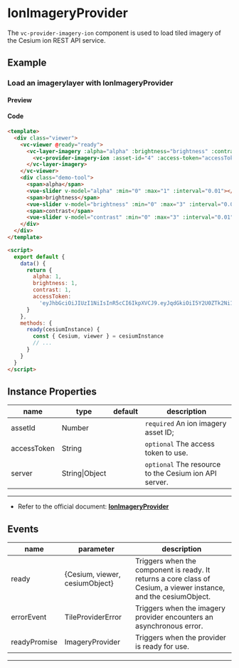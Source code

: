 # IonImageryProvider

The `vc-provider-imagery-ion` component is used to load tiled imagery of the Cesium ion REST API service.

## Example

### Load an imagerylayer with IonImageryProvider

#### Preview

<doc-preview>
  <template>
    <div class="viewer">
      <vc-viewer @ready="ready">
        <vc-layer-imagery :alpha="alpha" :brightness="brightness" :contrast="contrast">
          <vc-provider-imagery-ion :asset-id="4" :access-token="accessToken"></vc-provider-imagery-ion>
        </vc-layer-imagery>
      </vc-viewer>
      <div class="demo-tool">
        <span>alpha</span>
        <vue-slider v-model="alpha" :min="0" :max="1" :interval="0.01"  ></vue-slider>
        <span>brightness</span>
        <vue-slider v-model="brightness" :min="0" :max="3" :interval="0.01"  ></vue-slider>
        <span>contrast</span>
        <vue-slider v-model="contrast" :min="0" :max="3" :interval="0.01"  ></vue-slider>
      </div>
    </div>
  </template>

  <script>
    export default {
      data () {
        return {
          alpha: 1,
          brightness: 1,
          contrast: 1,
          accessToken: 'eyJhbGciOiJIUzI1NiIsInR5cCI6IkpXVCJ9.eyJqdGkiOiI5Y2U0ZTk2Ni1jNzdkLTQ3OWYtYjVmYS0yMGM3YTk3NjgzMmUiLCJpZCI6Njk5Nywic2NvcGVzIjpbImFzciIsImdjIl0sImlhdCI6MTU0ODA1MTc0OH0.Csy6yyAnv6JSBppH0Ou3ahshqcHFEhP27iOz5gjQMEo'
        }
      },
      methods: {
        ready (cesiumInstance) {
          const {Cesium, viewer} = cesiumInstance
          // ...
        }
      }
    }
  </script>
</doc-preview>

#### Code

```html
<template>
  <div class="viewer">
    <vc-viewer @ready="ready">
      <vc-layer-imagery :alpha="alpha" :brightness="brightness" :contrast="contrast">
        <vc-provider-imagery-ion :asset-id="4" :access-token="accessToken"></vc-provider-imagery-ion>
      </vc-layer-imagery>
    </vc-viewer>
    <div class="demo-tool">
      <span>alpha</span>
      <vue-slider v-model="alpha" :min="0" :max="1" :interval="0.01"></vue-slider>
      <span>brightness</span>
      <vue-slider v-model="brightness" :min="0" :max="3" :interval="0.01"></vue-slider>
      <span>contrast</span>
      <vue-slider v-model="contrast" :min="0" :max="3" :interval="0.01"></vue-slider>
    </div>
  </div>
</template>

<script>
  export default {
    data() {
      return {
        alpha: 1,
        brightness: 1,
        contrast: 1,
        accessToken:
          'eyJhbGciOiJIUzI1NiIsInR5cCI6IkpXVCJ9.eyJqdGkiOiI5Y2U0ZTk2Ni1jNzdkLTQ3OWYtYjVmYS0yMGM3YTk3NjgzMmUiLCJpZCI6Njk5Nywic2NvcGVzIjpbImFzciIsImdjIl0sImlhdCI6MTU0ODA1MTc0OH0.Csy6yyAnv6JSBppH0Ou3ahshqcHFEhP27iOz5gjQMEo'
      }
    },
    methods: {
      ready(cesiumInstance) {
        const { Cesium, viewer } = cesiumInstance
        // ...
      }
    }
  }
</script>
```

## Instance Properties

<!-- prettier-ignore -->
| name | type | default | description |
| ----------------- | ---------------- | -------- | ----------------------------------------------------------------- |
| assetId | Number | | `required` An ion imagery asset ID; |
| accessToken | String | | `optional` The access token to use. |
| server | String\|Object | | `optional` The resource to the Cesium ion API server. |

---

- Refer to the official document: **[IonImageryProvider](https://cesium.com/docs/cesiumjs-ref-doc/IonImageryProvider.html)**

## Events

<!-- prettier-ignore -->
| name | parameter | description |
| ---- | --------- | ----------- |
| ready | {Cesium, viewer, cesiumObject} | Triggers when the component is ready. It returns a core class of Cesium, a viewer instance, and the cesiumObject. |
| errorEvent | TileProviderError | Triggers when the imagery provider encounters an asynchronous error. |
| readyPromise | ImageryProvider | Triggers when the provider is ready for use. |

---
